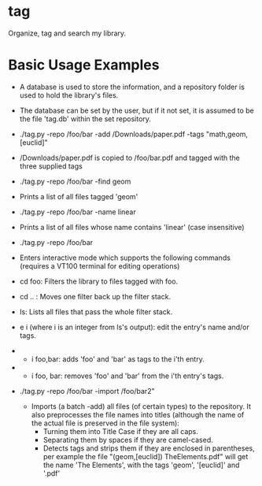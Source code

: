 # tag
Organize, tag and search my library.

# Basic Usage Examples
 * A database is used to store the information, and a repository folder is used to hold the library's files.
 * The database can be set by the user, but if it not set, it is assumed to be the file 'tag.db' within the set repository.
 * ./tag.py -repo /foo/bar -add /Downloads/paper.pdf -tags "math,geom,[euclid]"
  * /Downloads/paper.pdf is copied to /foo/bar.pdf and tagged with the three supplied tags
 * ./tag.py -repo /foo/bar -find geom
  * Prints a list of all files tagged 'geom' 
 * ./tag.py -repo /foo/bar -name linear
  * Prints a list of all files whose name contains 'linear' (case insensitive)
 * ./tag.py -repo /foo/bar

  * Enters interactive mode which supports the following commands (requires a VT100 terminal for editing operations)
   * cd foo: Filters the library to files tagged with foo.
   * cd .. : Moves one filter back up the filter stack.
   * ls: Lists all files that pass the whole filter stack.
   * e i (where i is an integer from ls's output): edit the entry's name and/or tags.
   * + i foo,bar: adds 'foo' and 'bar' as tags to the i'th entry.
   * - i foo, bar: removes 'foo' and 'bar' from the i'th entry's tags.

* ./tag.py -repo /foo/bar -import /foo/bar2"
  * Imports (a batch -add) all files (of certain types) to the repository. It also preprocesses the file names into titles (although the name of the actual file is preserved in the file system):
    * Turning them into Title Case if they are all caps.
    * Separating them by spaces if they are camel-cased.
    * Detects tags and strips them if they are enclosed in parentheses, per example the file "(geom,[euclid]) TheElements.pdf" will get the name 'The Elements', with the tags 'geom', '[euclid]' and '.pdf'
 


